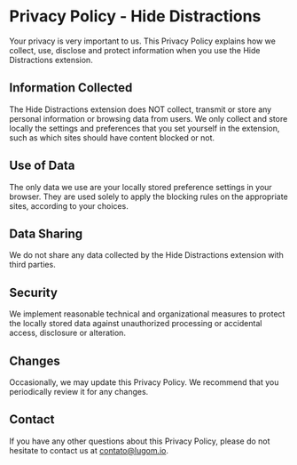 # Privacy Policy - Hide Distractions

Your privacy is very important to us. This Privacy Policy explains how we collect, use, disclose and protect information when you use the Hide Distractions extension.

## Information Collected
The Hide Distractions extension does NOT collect, transmit or store any personal information or browsing data from users. We only collect and store locally the settings and preferences that you set yourself in the extension, such as which sites should have content blocked or not.

## Use of Data
The only data we use are your locally stored preference settings in your browser. They are used solely to apply the blocking rules on the appropriate sites, according to your choices.

## Data Sharing
We do not share any data collected by the Hide Distractions extension with third parties.

## Security
We implement reasonable technical and organizational measures to protect the locally stored data against unauthorized processing or accidental access, disclosure or alteration.

## Changes
Occasionally, we may update this Privacy Policy. We recommend that you periodically review it for any changes.

## Contact
If you have any other questions about this Privacy Policy, please do not hesitate to contact us at contato@lugom.io.